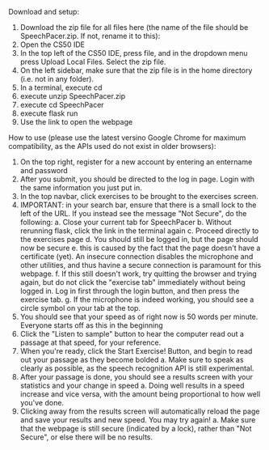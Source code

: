 Download and setup:
1. Download the zip file for all files here (the name of the file should be SpeechPacer.zip. If not, rename it to this):
2. Open the CS50 IDE
4. In the top left of the CS50 IDE, press file, and in the dropdown menu press Upload Local Files. Select the zip file.
5. On the left sidebar, make sure that the zip file is in the home directory (i.e. not in any folder).
6. In a terminal, execute cd
7. execute unzip SpeechPacer.zip
8. execute cd SpeechPacer
9. execute flask run
10. Use the link to open the webpage

How to use (please use the latest versino Google Chrome for maximum compatibility, as the APIs used do not exist in older browsers):
1. On the top right, register for a new account by entering an entername and password
2. After you submit, you should be directed to the log in page. Login with the same information you just put in.
3. In the top navbar, click exercises to be brought to the exercises screen.
4. IMPORTANT: in your search bar, ensure that there is a small lock to the left of the URL. If you instead see the message "Not Secure", do the following:
 a. Close your current tab for SpeechPacer
 b. Without rerunning flask, click the link in the terminal again
 c. Proceed directly to the exercises page
 d. You should still be logged in, but the page should now be secure
 e. this is caused by the fact that the page doesn't have a certificate (yet). An insecure connection disables the microphone and other
    utilities, and thus havine a secure connection is paramount for this webpage.
 f. If this still doesn't work, try quitting the browser and trying again, but do not click the "exercise tab" immediately without
    being logged in. Log in first through the login button, and then press the exercise tab.
 g. If the microphone is indeed working, you should see a circle symbol on your tab at the top.
5. You should see that your speed as of right now is 50 words per minute. Everyone starts off as this in the beginning
6. Click the "Listen to sample" button to hear the computer read out a passage at that speed, for your reference.
7. When you're ready, click the Start Exercise! Button, and begin to read out your passage as they become bolded
 a. Make sure to speak as clearly as possible, as the speech recognition API is still experimental.
8. After your passage is done, you should see a results screen with your statistics and your change in speed
 a. Doing well results in a speed increase and vice versa, with the amount being proportional to how well you've done.
9. Clicking away from the results screen will automatically reload the page and save your results and new speed. You may try again!
 a. Make sure that the webpage is still secure (indicated by a lock), rather than "Not Secure", or else there will be no results.